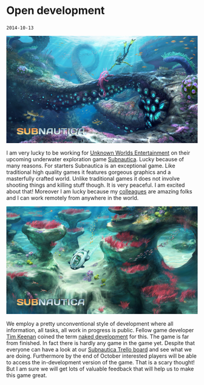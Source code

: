 # Open development
`2014-10-13`

![Subnautica](open-development/subnautica1.jpg)

I am very lucky to be working for [Unknown Worlds Entertainment](http://unknownworlds.com/) on their upcoming underwater exploration game [Subnautica](http://unknownworlds.com/subnautica/). Lucky because of many reasons. For starters Subnautica is an exceptional game. Like traditional high quality games it features gorgeous graphics and a masterfully crafted world. Unlike traditional games it does not involve shooting things and killing stuff though. It is very peaceful. I am excited about that! Moreover I am lucky because my [colleagues](http://unknownworlds.com/subnautica/the-crew-of-subnautica/) are amazing folks and I can work remotely from anywhere in the world.

![Subnautica](open-development/subnautica2.jpg)

We employ a pretty unconventional style of development where all information, all tasks, all work in progress is public. Fellow game developer [Tim Keenan](http://www.avirusnamedtom.com/about_us.html) coined the term [naked development](https://www.youtube.com/watch?v=5ZDMja8dY8E&list=PLWuf3ThLEyAgy-V9EtFo_LA-96_lrGTKf) for this. The game is far from finished. In fact there is hardly any game in the game yet. Despite that everyone can have a look at our [Subnautica Trello board](https://trello.com/b/yxoJrFgP/subnautica) and see what we are doing. Furthermore by the end of October interested players will be able to access the in-development version of the game. That is a scary thought! But I am sure we will get lots of valuable feedback that will help us to make this game great.
